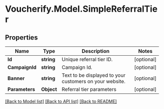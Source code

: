 # Voucherify.Model.SimpleReferralTier

## Properties

Name | Type | Description | Notes
------------ | ------------- | ------------- | -------------
**Id** | **string** | Unique referral tier ID. | [optional] 
**CampaignId** | **string** | Campaign Id. | [optional] 
**Banner** | **string** | Text to be displayed to your customers on your website. | [optional] 
**Parameters** | **Object** | Referral tier parameters | [optional] 

[[Back to Model list]](../../README.md#documentation-for-models) [[Back to API list]](../../README.md#documentation-for-api-endpoints) [[Back to README]](../../README.md)

